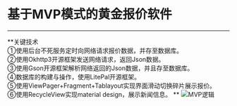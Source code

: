 # 基于MVP模式的黄金报价软件
***
**关键技术   
	①使用后台不死服务定时向网络请求报价数据，并存至数据库。  
	②使用Okhttp3开源框架发送网络请求，返回Json数据。  
	③使用Gson开源框架解析网络返回的Json数据，并且存至数据库。  
	④数据库的构建与操作，使用LitePal开源框架。  
	⑤使用ViewPager+Fragment+Tablayout实现界面滑动切换碎片展示报价。  
	⑥使用RecycleView实现material design，展示新闻信息。  **
![MVP逻辑](https://i.imgur.com/8YXOQ29.png)